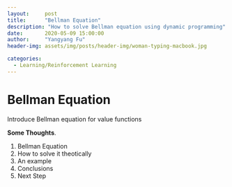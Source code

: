 ```yaml
---
layout:     post
title:      "Bellman Equation"
description: "How to solve Bellman equation using dynamic programming"
date:       2020-05-09 15:00:00
author:     "Yangyang Fu"
header-img: assets/img/posts/header-img/woman-typing-macbook.jpg

categories:
  - Learning/Reinforcement Learning
---
```


# Bellman Equation

Introduce Bellman equation for value functions

**Some Thoughts**.

1. Bellman Equation
2. How to solve it theotically
3. An example
4. Conclusions
5. Next Step
